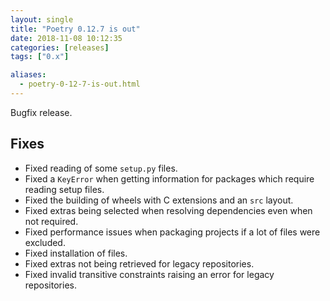 ```yaml
---
layout: single
title: "Poetry 0.12.7 is out"
date: 2018-11-08 10:12:35
categories: [releases]
tags: ["0.x"]

aliases:
  - poetry-0-12-7-is-out.html
---
```


Bugfix release.

## Fixes

- Fixed reading of some `setup.py` files.
- Fixed a `KeyError` when getting information for packages which require reading setup files.
- Fixed the building of wheels with C extensions and an `src` layout.
- Fixed extras being selected when resolving dependencies even when not required.
- Fixed performance issues when packaging projects if a lot of files were excluded.
- Fixed installation of files.
- Fixed extras not being retrieved for legacy repositories.
- Fixed invalid transitive constraints raising an error for legacy repositories.
